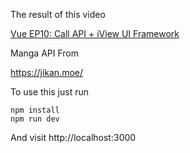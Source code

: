 The result of this video

[Vue EP10: Call API + iView UI Framework](https://youtu.be/IxWebuaHAjg)

Manga API From

https://jikan.moe/

To use this just run

```
npm install
npm run dev
```

And visit http://localhost:3000
